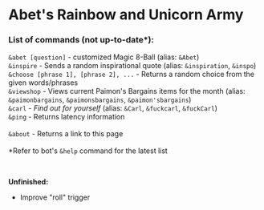 # Abet's Rainbow and Unicorn Army
### List of commands (not up-to-date*):
`&abet [question]` - customized Magic 8-Ball (alias: `&Abet`) <br />
`&inspire` - Sends a random inspirational quote (alias: `&inspiration`, `&inspo`) <br />
`&choose [phrase 1], [phrase 2], ...` - Returns a random choice from the given words/phrases <br />
`&viewshop` - Views current Paimon's Bargains items for the month (alias: `&paimonbargains`, `&paimonsbargains`, `&paimon'sbargains`) <br />
`&carl` - _Find out for yourself_ (alias: `&Carl`, `&fuckcarl`, `&fuckCarl`) <br />
`&ping` - Returns latency information <br /> <br />
`&about` - Returns a link to this page <br /> <br />
\*Refer to bot's `&help` command for the latest list

<br>

**Unfinished:** <br />
- Improve "roll" trigger
